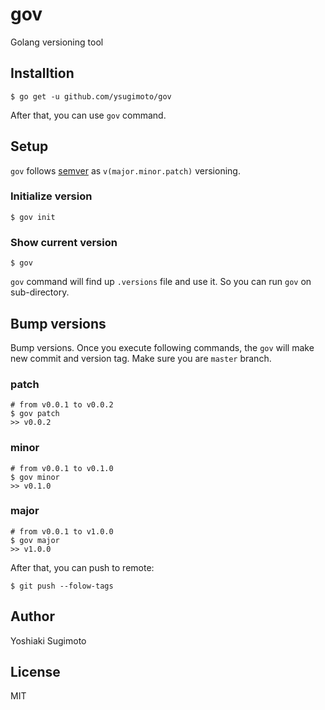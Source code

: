 # gov
Golang versioning tool

## Installtion

```
$ go get -u github.com/ysugimoto/gov
```

After that, you can use `gov` command.

## Setup

`gov` follows [semver](https://semver.org/) as `v(major.minor.patch)` versioning.

### Initialize version

```
$ gov init
```

### Show current version

```
$ gov
```

`gov` command will find up `.versions` file and use it. So you can run `gov` on sub-directory.

## Bump versions

Bump versions. Once you execute  following commands, the `gov` will make new commit and version tag.
Make sure you are `master` branch.

### patch

```
# from v0.0.1 to v0.0.2
$ gov patch
>> v0.0.2
```

### minor

```
# from v0.0.1 to v0.1.0
$ gov minor
>> v0.1.0
```
### major

```
# from v0.0.1 to v1.0.0
$ gov major
>> v1.0.0
```

After that, you can push to remote:
```
$ git push --folow-tags
```

## Author

Yoshiaki Sugimoto

## License

MIT
